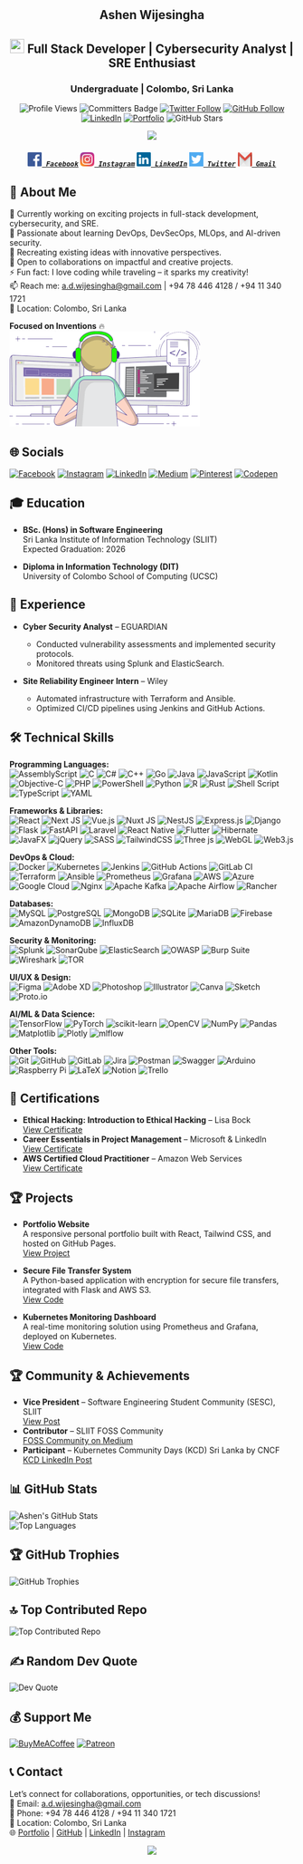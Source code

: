# <h2 align="center">Ashen Wijesingha</h2>

<h2 align="center">
  <img src="https://media.giphy.com/media/hvRJCLFzcasrR4ia7z/giphy.gif" width="25px" height="25px"> Full Stack Developer | Cybersecurity Analyst | SRE Enthusiast
</h2>
<h3 align="center">Undergraduate | Colombo, Sri Lanka</h3>

<p align="center">
  <img src="https://komarev.com/ghpvc/?username=AshenWijesingha" alt="Profile Views" />
  <img src="https://user-badge.committers.top/sri_lanka/AshenWijesingha.svg" alt="Committers Badge" />
  <a href="https://www.twitter.com/ashen_wijesingh"><img src="https://img.shields.io/twitter/follow/ashen_wijesingh?label=Follow" alt="Twitter Follow"></a>
  <a href="https://github.com/AshenWijesingha"><img src="https://img.shields.io/github/followers/AshenWijesingha?label=Follow&style=social" alt="GitHub Follow"></a>
  <a href="https://www.linkedin.com/in/ashen-wijesingha-89137312b/"><img src="https://img.shields.io/badge/-Ashen_Wijesingha-blue?style=flat-square&logo=Linkedin&logoColor=white" alt="LinkedIn"></a>
  <a href="https://ashenwijesingha.github.io"><img src="https://img.shields.io/badge/Website-46a2f1.svg?&style=flat-square&logo=Google-Chrome&logoColor=white" alt="Portfolio"></a>
  <img src="https://img.shields.io/github/stars/AshenWijesingha?affiliations=OWNER%2CCOLLABORATOR%2CORGANIZATION_MEMBER&style=social" alt="GitHub Stars">
</p>

<p align="center">
  <img src="https://readme-typing-svg.herokuapp.com?color=fff&width=480&height=65&lines=Welcome+To+My+Profile+.+.+.+.;+.+.+.¢er=true">
</p>

<h5 align="center">
  <code><a href="https://www.facebook.com/ashen.dilshan.96" title="Facebook Profile"><img width="25px" height="25px" src="https://github.com/AshenWijesingha/AshenWijesingha/blob/main/Images/facebook.png"> Facebook</a></code>
  <code><a href="https://www.instagram.com/ashen_wijesingha/" title="Instagram Profile"><img width="25px" height="25px" src="https://github.com/AshenWijesingha/AshenWijesingha/blob/main/Images/instagram.svg"> Instagram</a></code>
  <code><a href="https://www.linkedin.com/in/ashen-wijesingha-89137312b/" title="LinkedIn Profile"><img width="25px" height="25px" src="https://github.com/AshenWijesingha/AshenWijesingha/blob/main/Images/linkedin.svg"> LinkedIn</a></code>
  <code><a href="https://www.twitter.com/ashen_wijesingh" title="Twitter Profile"><img width="25px" height="25px" src="https://github.com/AshenWijesingha/AshenWijesingha/blob/main/Images/twitter.png"> Twitter</a></code>
  <code><a href="mailto:a.d.wijesina@gmail.com; a.d.wijesingha@outlook.com" title="Send Email"><img width="25px" height="25px" src="https://github.com/AshenWijesingha/AshenWijesingha/blob/main/Images/gmail.png"> Gmail</a></code>
</h5>

## 💫 About Me
🔭 Currently working on exciting projects in full-stack development, cybersecurity, and SRE.  
🌱 Passionate about learning DevOps, DevSecOps, MLOps, and AI-driven security.  
🚧 Recreating existing ideas with innovative perspectives.  
👯 Open to collaborations on impactful and creative projects.  
⚡ Fun fact: I love coding while traveling – it sparks my creativity!  
📫 Reach me: [a.d.wijesingha@gmail.com](mailto:a.d.wijesingha@gmail.com) | +94 78 446 4128 / +94 11 340 1721  
📍 Location: Colombo, Sri Lanka  

**Focused on Inventions** 🔥  
![Invention GIF](https://raw.githubusercontent.com/AshenWijesingha/AshenWijesingha/main/gif1.gif)

## 🌐 Socials
[![Facebook](https://img.shields.io/badge/Facebook-%231877F2.svg?logo=Facebook&logoColor=white)](https://facebook.com/ashen.dilshan.96) 
[![Instagram](https://img.shields.io/badge/Instagram-%23E4405F.svg?logo=Instagram&logoColor=white)](https://instagram.com/ashen_wijesingha) 
[![LinkedIn](https://img.shields.io/badge/LinkedIn-%230077B5.svg?logo=linkedin&logoColor=white)](https://linkedin.com/in/ashen-wijesingha) 
[![Medium](https://img.shields.io/badge/Medium-12100E?logo=medium&logoColor=white)](https://medium.com/@a.d.wijesingha) 
[![Pinterest](https://img.shields.io/badge/Pinterest-%23E60023.svg?logo=Pinterest&logoColor=white)](https://pinterest.com/ashenwijesingha) 
[![Codepen](https://img.shields.io/badge/Codepen-000000?style=for-the-badge&logo=codepen&logoColor=white)](https://codepen.io/Ashen-Wijesingha)

## 🎓 Education
- **BSc. (Hons) in Software Engineering**  
  Sri Lanka Institute of Information Technology (SLIIT)  
  Expected Graduation: 2026  

- **Diploma in Information Technology (DIT)**  
  University of Colombo School of Computing (UCSC)

## 💼 Experience
- **Cyber Security Analyst** – EGUARDIAN  
  - Conducted vulnerability assessments and implemented security protocols.  
  - Monitored threats using Splunk and ElasticSearch.  

- **Site Reliability Engineer Intern** – Wiley  
  - Automated infrastructure with Terraform and Ansible.  
  - Optimized CI/CD pipelines using Jenkins and GitHub Actions.

## 🛠️ Technical Skills
**Programming Languages:**  
![AssemblyScript](https://img.shields.io/badge/assembly%20script-%23000000.svg?style=for-the-badge&logo=assemblyscript&logoColor=white) 
![C](https://img.shields.io/badge/c-%2300599C.svg?style=for-the-badge&logo=c&logoColor=white) 
![C#](https://img.shields.io/badge/c%23-%23239120.svg?style=for-the-badge&logo=csharp&logoColor=white) 
![C++](https://img.shields.io/badge/c++-%2300599C.svg?style=for-the-badge&logo=c%2B%2B&logoColor=white) 
![Go](https://img.shields.io/badge/go-%2300ADD8.svg?style=for-the-badge&logo=go&logoColor=white) 
![Java](https://img.shields.io/badge/java-%23ED8B00.svg?style=for-the-badge&logo=openjdk&logoColor=white) 
![JavaScript](https://img.shields.io/badge/javascript-%23323330.svg?style=for-the-badge&logo=javascript&logoColor=%23F7DF1E) 
![Kotlin](https://img.shields.io/badge/kotlin-%237F52FF.svg?style=for-the-badge&logo=kotlin&logoColor=white) 
![Objective-C](https://img.shields.io/badge/OBJECTIVE--C-%233A95E3.svg?style=for-the-badge&logo=apple&logoColor=white) 
![PHP](https://img.shields.io/badge/php-%23777BB4.svg?style=for-the-badge&logo=php&logoColor=white) 
![PowerShell](https://img.shields.io/badge/PowerShell-%235391FE.svg?style=for-the-badge&logo=powershell&logoColor=white) 
![Python](https://img.shields.io/badge/python-3670A0?style=for-the-badge&logo=python&logoColor=ffdd54) 
![R](https://img.shields.io/badge/r-%23276DC3.svg?style{for-the-badge&logo=r&logoColor=white) 
![Rust](https://img.shields.io/badge/rust-%23000000.svg?style=for-the-badge&logo=rust&logoColor=white) 
![Shell Script](https://img.shields.io/badge/shell_script-%23121011.svg?style=for-the-badge&logo=gnu-bash&logoColor=white) 
![TypeScript](https://img.shields.io/badge/typescript-%23007ACC.svg?style=for-the-badge&logo=typescript&logoColor=white) 
![YAML](https://img.shields.io/badge/yaml-%23ffffff.svg?style=for-the-badge&logo=yaml&logoColor=151515)

**Frameworks & Libraries:**  
![React](https://img.shields.io/badge/react-%2320232a.svg?style=for-the-badge&logo=react&logoColor=%2361DAFB) 
![Next JS](https://img.shields.io/badge/Next-black?style=for-the-badge&logo=next.js&logoColor=white) 
![Vue.js](https://img.shields.io/badge/vue.js-%2335495e.svg?style=for-the-badge&logo=vuedotjs&logoColor=%234FC08D) 
![Nuxt JS](https://img.shields.io/badge/Nuxt-002E3B?style=for-the-badge&logo=nuxt.js&logoColor=#00DC82) 
![NestJS](https://img.shields.io/badge/nestjs-%23E0234E.svg?style=for-the-badge&logo=nestjs&logoColor=white) 
![Express.js](https://img.shields.io/badge/express.js-%23404d59.svg?style=for-the-badge&logo=express&logoColor=%2361DAFB) 
![Django](https://img.shields.io/badge/django-%23092E20.svg?style=for-the-badge&logo=django&logoColor=white) 
![Flask](https://img.shields.io/badge/flask-%23000.svg?style=for-the-badge&logo=flask&logoColor=white) 
![FastAPI](https://img.shields.io/badge/FastAPI-005571?style=for-the-badge&logo=fastapi) 
![Laravel](https://img.shields.io/badge/laravel-%23FF2D20.svg?style=for-the-badge&logo=laravel&logoColor=white) 
![React Native](https://img.shields.io/badge/react_native-%2320232a.svg?style{for-the-badge&logo=react&logoColor=%2361DAFB) 
![Flutter](https://img.shields.io/badge/Flutter-%2302569B.svg?style=for-the-badge&logo=Flutter&logoColor=white) 
![Hibernate](https://img.shields.io/badge/Hibernate-59666C?style=for-the-badge&logo=Hibernate&logoColor=white) 
![JavaFX](https://img.shields.io/badge/javafx-%23FF0000.svg?style=for-the-badge&logo=javafx&logoColor=white) 
![jQuery](https://img.shields.io/badge/jquery-%230769AD.svg?style=for-the-badge&logo=jquery&logoColor=white) 
![SASS](https://img.shields.io/badge/SASS-hotpink.svg?style=for-the-badge&logo=SASS&logoColor=white) 
![TailwindCSS](https://img.shields.io/badge/tailwindcss-%2338B2AC.svg?style=for-the-badge&logo=tailwind-css&logoColor=white) 
![Three js](https://img.shields.io/badge/threejs-black?style=for-the-badge&logo=three.js&logoColor=white) 
![WebGL](https://img.shields.io/badge/WebGL-990000?logo=webgl&logoColor=white&style=for-the-badge) 
![Web3.js](https://img.shields.io/badge/web3.js-F16822?style=for-the-badge&logo=web3.js&logoColor=white)

**DevOps & Cloud:**  
![Docker](https://img.shields.io/badge/docker-%230db7ed.svg?style=for-the-badge&logo=docker&logoColor=white) 
![Kubernetes](https://img.shields.io/badge/kubernetes-%23326ce5.svg?style=for-the-badge&logo=kubernetes&logoColor=white) 
![Jenkins](https://img.shields.io/badge/jenkins-%232C5263.svg?style=for-the-badge&logo=jenkins&logoColor=white) 
![GitHub Actions](https://img.shields.io/badge/github%20actions-%232671E5.svg?style=for-the-badge&logo=githubactions&logoColor=white) 
![GitLab CI](https://img.shields.io/badge/gitlab%20CI-%23181717.svg?style=for-the-badge&logo=gitlab&logoColor=white) 
![Terraform](https://img.shields.io/badge/terraform-%235835CC.svg?style=for-the-badge&logo=terraform&logoColor=white) 
![Ansible](https://img.shields.io/badge/ansible-%231A1918.svg?style=for-the-badge&logo=ansible&logoColor=white) 
![Prometheus](https://img.shields.io/badge/Prometheus-E6522C?style=for-the-badge&logo=Prometheus&logoColor=white) 
![Grafana](https://img.shields.io/badge/grafana-%23F46800.svg?style=for-the-badge&logo=grafana&logoColor=white) 
![AWS](https://img.shields.io/badge/AWS-%23FF9900.svg?style=for-the-badge&logo=amazon-aws&logoColor=white) 
![Azure](https://img.shields.io/badge/azure-%230072C6.svg?style=for-the-badge&logo=microsoftazure&logoColor=white) 
![Google Cloud](https://img.shields.io/badge/GoogleCloud-%234285F4.svg?style=for-the-badge&logo=google-cloud&logoColor=white) 
![Nginx](https://img.shields.io/badge/nginx-%23009639.svg?style{for-the-badge&logo=nginx&logoColor=white) 
![Apache Kafka](https://img.shields.io/badge/Apache%20Kafka-000?style=for-the-badge&logo=apachekafka) 
![Apache Airflow](https://img.shields.io/badge/Apache%20Airflow-017CEE?style=for-the-badge&logo=Apache%20Airflow&logoColor=white) 
![Rancher](https://img.shields.io/badge/rancher-%230075A8.svg?style=for-the-badge&logo=rancher&logoColor=white)

**Databases:**  
![MySQL](https://img.shields.io/badge/mysql-4479A1.svg?style=for-the-badge&logo=mysql&logoColor=white) 
![PostgreSQL](https://img.shields.io/badge/postgres-%23316192.svg?style=for-the-badge&logo=postgresql&logoColor=white) 
![MongoDB](https://img.shields.io/badge/MongoDB-%234ea94b.svg?style=for-the-badge&logo=mongodb&logoColor=white) 
![SQLite](https://img.shields.io/badge/sqlite-%2307405e.svg?style=for-the-badge&logo=sqlite&logoColor=white) 
![MariaDB](https://img.shields.io/badge/MariaDB-003545?style=for-the-badge&logo=mariadb&logoColor=white) 
![Firebase](https://img.shields.io/badge/firebase-a08021?style=for-the-badge&logo=firebase&logoColor=ffcd34) 
![AmazonDynamoDB](https://img.shields.io/badge/Amazon%20DynamoDB-4053D6?style{for-the-badge&logo=Amazon%20DynamoDB&logoColor=white) 
![InfluxDB](https://img.shields.io/badge/InfluxDB-22ADF6?style=for-the-badge&logo=InfluxDB&logoColor=white)

**Security & Monitoring:**  
![Splunk](https://img.shields.io/badge/splunk-%23000000.svg?style=for-the-badge&logo=splunk&logoColor=white) 
![SonarQube](https://img.shields.io/badge/SonarQube-black?style=for-the-badge&logo=sonarqube&logoColor=4E9BCD) 
![ElasticSearch](https://img.shields.io/badge/-ElasticSearch-005571?style=for-the-badge&logo=elasticsearch) 
![OWASP](https://img.shields.io/badge/OWASP-000000?style=for-the-badge&logo=owasp&logoColor=white) 
![Burp Suite](https://img.shields.io/badge/Burp_Suite-FF5733?style=for-the-badge) 
![Wireshark](https://img.shields.io/badge/Wireshark-1679A7?style=for-the-badge&logo=wireshark&logoColor=white) 
![TOR](https://img.shields.io/badge/tor-%237E4798.svg?style=for-the-badge&logo=tor-project&logoColor=white)

**UI/UX & Design:**  
![Figma](https://img.shields.io/badge/figma-%23F24E1E.svg?style=for-the-badge&logo=figma&logoColor=white) 
![Adobe XD](https://img.shields.io/badge/Adobe%20XD-470137?style=for-the-badge&logo=Adobe%20XD&logoColor=#FF61F6) 
![Photoshop](https://img.shields.io/badge/adobe%20photoshop-%2331A8FF.svg?style=for-the-badge&logo=adobe%20photoshop&logoColor=white) 
![Illustrator](https://img.shields.io/badge/adobe%20illustrator-%23FF9A00.svg?style=for-the-badge&logo=adobe%20illustrator&logoColor=white) 
![Canva](https://img.shields.io/badge/Canva-%2300C4CC.svg?style=for-the-badge&logo=Canva&logoColor=white) 
![Sketch](https://img.shields.io/badge/Sketch-FFB387?style=for-the-badge&logo=sketch&logoColor=black) 
![Proto.io](https://img.shields.io/badge/Proto.io-161637?style=for-the-badge&logo=proto.io&logoColor=00e5ff)

**AI/ML & Data Science:**  
![TensorFlow](https://img.shields.io/badge/TensorFlow-%23FF6F00.svg?style=for-the-badge&logo=TensorFlow&logoColor=white) 
![PyTorch](https://img.shields.io/badge/PyTorch-%23EE4C2C.svg?style=for-the-badge&logo=PyTorch&logoColor=white) 
![scikit-learn](https://img.shields.io/badge/scikit--learn-%23F7931E.svg?style=for-the-badge&logo=scikit-learn&logoColor=white) 
![OpenCV](https://img.shields.io/badge/opencv-%23white.svg?style=for-the-badge&logo=opencv&logoColor=white) 
![NumPy](https://img.shields.io/badge/numpy-%23013243.svg?style=for-the-badge&logo=numpy&logoColor=white) 
![Pandas](https://img.shields.io/badge/pandas-%23150458.svg?style=for-the-badge&logo=pandas&logoColor=white) 
![Matplotlib](https://img.shields.io/badge/Matplotlib-%23ffffff.svg?style=for-the-badge&logo=Matplotlib&logoColor=black) 
![Plotly](https://img.shields.io/badge/Plotly-%233F4F75.svg?style=for-the-badge&logo=plotly&logoColor=white) 
![mlflow](https://img.shields.io/badge/mlflow-%23d9ead3.svg?style=for-the-badge&logo=numpy&logoColor=blue)

**Other Tools:**  
![Git](https://img.shields.io/badge/git-%23F05033.svg?style{for-the-badge&logo=git&logoColor=white) 
![GitHub](https://img.shields.io/badge/github-%23121011.svg?style=for-the-badge&logo=github&logoColor=white) 
![GitLab](https://img.shields.io/badge/gitlab-%23181717.svg?style=for-the-badge&logo=gitlab&logoColor=white) 
![Jira](https://img.shields.io/badge/jira-%230A0FFF.svg?style=for-the-badge&logo=jira&logoColor=white) 
![Postman](https://img.shields.io/badge/Postman-FF6C37?style=for-the-badge&logo=postman&logoColor=white) 
![Swagger](https://img.shields.io/badge/-Swagger-%23Clojure?style=for-the-badge&logo=swagger&logoColor=white) 
![Arduino](https://img.shields.io/badge/-Arduino-00979D?style=for-the-badge&logo=Arduino&logoColor=white) 
![Raspberry Pi](https://img.shields.io/badge/-RaspberryPi-C51A4A?style=for-the-badge&logo=Raspberry-Pi) 
![LaTeX](https://img.shields.io/badge/latex-%23008080.svg?style{for-the-badge&logo=latex&logoColor=white) 
![Notion](https://img.shields.io/badge/Notion-%23000000.svg?style=for-the-badge&logo=notion&logoColor=white) 
![Trello](https://img.shields.io/badge/Trello-%23026AA7.svg?style=for-the-badge&logo=Trello&logoColor=white)

## 📜 Certifications
- **Ethical Hacking: Introduction to Ethical Hacking** – Lisa Bock  
  [View Certificate](https://example.com/certificate-ethical-hacking)  
- **Career Essentials in Project Management** – Microsoft & LinkedIn  
  [View Certificate](https://example.com/certificate-project-management)  
- **AWS Certified Cloud Practitioner** – Amazon Web Services  
  [View Certificate](https://example.com/certificate-aws)

## 🏆 Projects
- **Portfolio Website**  
  A responsive personal portfolio built with React, Tailwind CSS, and hosted on GitHub Pages.  
  [View Project](https://ashenwijesingha.github.io)  

- **Secure File Transfer System**  
  A Python-based application with encryption for secure file transfers, integrated with Flask and AWS S3.  
  [View Code](https://github.com/AshenWijesingha/secure-file-transfer)  

- **Kubernetes Monitoring Dashboard**  
  A real-time monitoring solution using Prometheus and Grafana, deployed on Kubernetes.  
  [View Code](https://github.com/AshenWijesingha/k8s-monitoring-dashboard)

## 🏆 Community & Achievements
- **Vice President** – Software Engineering Student Community (SESC), SLIIT  
  [View Post](https://example.com/sesc-post)  
- **Contributor** – SLIIT FOSS Community  
  [FOSS Community on Medium](https://medium.com/sliit-foss)  
- **Participant** – Kubernetes Community Days (KCD) Sri Lanka by CNCF  
  [KCD LinkedIn Post](https://linkedin.com/kcd-srilanka)

## 📊 GitHub Stats
![Ashen's GitHub Stats](https://github-readme-stats.vercel.app/api?username=AshenWijesingha&show_icons=true&theme=radical)  
![Top Languages](https://github-readme-stats.vercel.app/api/top-langs/?username=AshenWijesingha&layout=compact&theme=radical)

## 🏆 GitHub Trophies
![GitHub Trophies](https://github-profile-trophy.vercel.app/?username=AshenWijesingha&theme=radical)

## 🔝 Top Contributed Repo
![Top Contributed Repo](https://github-readme-stats.vercel.app/api/pin/?username=AshenWijesingha&repo=AshenWijesingha&theme=radical)

## ✍️ Random Dev Quote
![Dev Quote](https://quotes-github-readme.vercel.app/api?type=horizontal&theme=radical)

## 💰 Support Me
[![BuyMeACoffee](https://img.shields.io/badge/Buy%20Me%20a%20Coffee-ffdd00?style=for-the-badge&logo=buy-me-a-coffee&logoColor=black)](https://buymeacoffee.com/ashenwijesingha) 
[![Patreon](https://img.shields.io/badge/Patreon-F96854?style=for-the-badge&logo=patreon&logoColor=white)](https://patreon.com/AshenWijesingha)

## 📞 Contact
Let’s connect for collaborations, opportunities, or tech discussions!  
📧 Email: [a.d.wijesingha@gmail.com](mailto:a.d.wijesingha@gmail.com)  
📱 Phone: +94 78 446 4128 / +94 11 340 1721  
📍 Location: Colombo, Sri Lanka  
🌐 [Portfolio](https://ashenwijesingha.github.io) | [GitHub](https://github.com/AshenWijesingha) | [LinkedIn](https://linkedin.com/in/ashen-wijesingha) | [Instagram](https://instagram.com/ashen_wijesingha)

<p align="center">
  <img src="https://readme-typing-svg.herokuapp.com?color=fff&width=480&height=65&lines=To+See+The+World,;Things+Dangerous+To+Come,;To+Find+Each+Other+And+To+Feel.;That+Is+Life+.+.+.+.;+.+.+.;_Ashen+Wijesingha¢er=true">
</p>

<!-- Proudly created with GPRM ( https://gprm.itsvg.in ) -->
